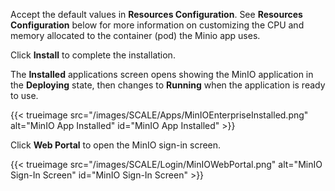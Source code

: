 &NewLine;

Accept the default values in **Resources Configuration**.
See **Resources Configuration** below for more information on customizing the CPU and memory allocated to the container (pod) the Minio app uses.

Click **Install** to complete the installation.

The **Installed** applications screen opens showing the MinIO application in the **Deploying** state, then changes to **Running** when the application is ready to use. 

{{< trueimage src="/images/SCALE/Apps/MinIOEnterpriseInstalled.png" alt="MinIO App Installed" id="MinIO App Installed" >}}

Click **Web Portal** to open the MinIO sign-in screen.

{{< trueimage src="/images/SCALE/Login/MinIOWebPortal.png" alt="MinIO Sign-In Screen" id="MinIO Sign-In Screen" >}}
